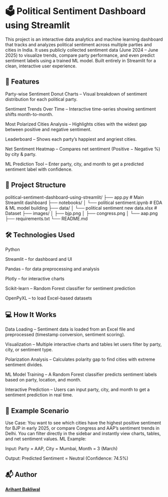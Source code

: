 # 🗳️ Political Sentiment Dashboard using Streamlit


This project is an interactive data analytics and machine learning dashboard that tracks and analyzes political sentiment across multiple parties and cities in India.
It uses publicly collected sentiment data (June 2024 – June 2025) to visualize trends, compare party performance, and even predict sentiment labels using a trained ML model.
Built entirely in Streamlit for a clean, interactive user experience.


## 🚀 Features

Party-wise Sentiment Donut Charts – Visual breakdown of sentiment distribution for each political party.

Sentiment Trends Over Time – Interactive time-series showing sentiment shifts month-to-month.

Most Polarized Cities Analysis – Highlights cities with the widest gap between positive and negative sentiment.

Leaderboard – Shows each party’s happiest and angriest cities.

Net Sentiment Heatmap – Compares net sentiment (Positive − Negative %) by city & party.

ML Prediction Tool – Enter party, city, and month to get a predicted sentiment label with confidence.



## 📂 Project Structure

political-sentiment-dashboard-using-streamlit/
├── app.py # Main Streamlit dashboard
├── notebooks/
│ └── political sentiment.ipynb # EDA & ML model building
├── data/
│ └── political sentiment new data.xlsx # Dataset
├── images/
│ ├── bjp.png
│ ├── congress.png
│ └── aap.png
├── requirements.txt
└── README.md




## 🛠️ Technologies Used

Python

Streamlit – for dashboard and UI

Pandas – for data preprocessing and analysis

Plotly – for interactive charts

Scikit-learn – Random Forest classifier for sentiment prediction

OpenPyXL – to load Excel-based datasets



## 💻 How It Works
Data Loading – Sentiment data is loaded from an Excel file and preprocessed (timestamp conversion, sentiment scoring).

Visualization – Multiple interactive charts and tables let users filter by party, city, or sentiment type.

Polarization Analysis – Calculates polarity gap to find cities with extreme sentiment divides.

ML Model Training – A Random Forest classifier predicts sentiment labels based on party, location, and month.

Interactive Prediction – Users can input party, city, and month to get a sentiment prediction in real time.


## 📄 Example Scenario
Use Case:
You want to see which cities have the highest positive sentiment for BJP in early 2025, or compare Congress and AAP’s sentiment trends in Delhi.
You can filter directly in the sidebar and instantly view charts, tables, and net sentiment values.
ML Example:

Input: Party = AAP, City = Mumbai, Month = 3 (March)

Output: Predicted Sentiment = Neutral (Confidence: 74.5%)


## 📬 Author  

[**Arihant Bakliwal**](https://github.com/arihantbakliwal)  


